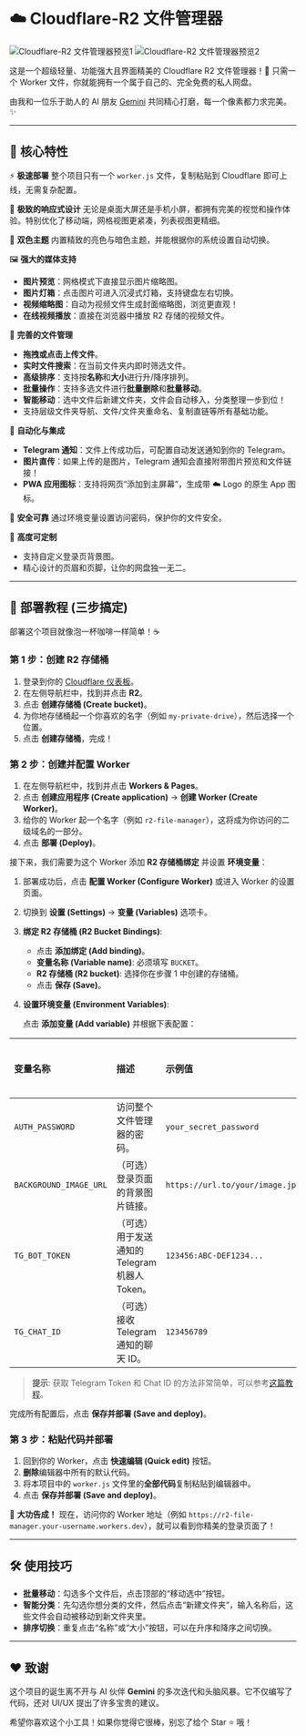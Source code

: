 # ☁️ Cloudflare-R2 文件管理器

![Cloudflare-R2 文件管理器预览1](https://file.ikim.eu.org/Url-img/photo_2025-08-09_20-09-08.jpg) ![Cloudflare-R2 文件管理器预览2](https://file.ikim.eu.org/Url-img/photo_2025-08-09_20-12-16.jpg)

这是一个超级轻量、功能强大且界面精美的 Cloudflare R2 文件管理器！🚀 只需一个 Worker 文件，你就能拥有一个属于自己的、完全免费的私人网盘。

由我和一位乐于助人的 AI 朋友 [Gemini](https://gemini.google.com/) 共同精心打磨，每一个像素都力求完美。✨

---

## 💎 核心特性

⚡️ **极速部署**
整个项目只有一个 `worker.js` 文件，复制粘贴到 Cloudflare 即可上线，无需复杂配置。

📱 **极致的响应式设计**
无论是桌面大屏还是手机小屏，都拥有完美的视觉和操作体验。特别优化了移动端，网格视图更紧凑，列表视图更精细。

🎨 **双色主题**
内置精致的亮色与暗色主题，并能根据你的系统设置自动切换。

🖼️ **强大的媒体支持**
- **图片预览**：网格模式下直接显示图片缩略图。
- **图片灯箱**：点击图片可进入沉浸式灯箱，支持键盘左右切换。
- **视频缩略图**：自动为视频文件生成封面缩略图，浏览更直观！
- **在线视频播放**：直接在浏览器中播放 R2 存储的视频文件。

📂 **完善的文件管理**
- **拖拽或点击上传文件**。
- **实时文件搜索**：在当前文件夹内即时筛选文件。
- **高级排序**：支持按**名称**和**大小**进行升/降序排列。
- **批量操作**：支持多选文件进行**批量删除**和**批量移动**。
- **智能移动**：选中文件后新建文件夹，文件会自动移入，分类整理一步到位！
- 支持层级文件夹导航、文件/文件夹重命名、复制直链等所有基础功能。

🤖 **自动化与集成**
- **Telegram 通知**：文件上传成功后，可配置自动发送通知到你的 Telegram。
- **图片直传**：如果上传的是图片，Telegram 通知会直接附带图片预览和文件链接！
- **PWA 应用图标**：支持将网页“添加到主屏幕”，生成带 ☁️ Logo 的原生 App 图标。

🔐 **安全可靠**
通过环境变量设置访问密码，保护你的文件安全。

🎨 **高度可定制**
- 支持自定义登录页背景图。
- 精心设计的页眉和页脚，让你的网盘独一无二。

---

## 🚀 部署教程 (三步搞定)

部署这个项目就像泡一杯咖啡一样简单！☕

### 第 1 步：创建 R2 存储桶

1.  登录到你的 [Cloudflare 仪表板](https://dash.cloudflare.com/)。
2.  在左侧导航栏中，找到并点击 **R2**。
3.  点击 **创建存储桶 (Create bucket)**。
4.  为你地存储桶起一个你喜欢的名字（例如 `my-private-drive`），然后选择一个位置。
5.  点击 **创建存储桶**，完成！

### 第 2 步：创建并配置 Worker

1.  在左侧导航栏中，找到并点击 **Workers & Pages**。
2.  点击 **创建应用程序 (Create application)** -> **创建 Worker (Create Worker)**。
3.  给你的 Worker 起一个名字（例如 `r2-file-manager`），这将成为你访问的二级域名的一部分。
4.  点击 **部署 (Deploy)**。

接下来，我们需要为这个 Worker 添加 **R2 存储桶绑定** 并设置 **环境变量**：

1.  部署成功后，点击 **配置 Worker (Configure Worker)** 或进入 Worker 的设置页面。
2.  切换到 **设置 (Settings)** -> **变量 (Variables)** 选项卡。
3.  **绑定 R2 存储桶 (R2 Bucket Bindings)**:
    -   点击 **添加绑定 (Add binding)**。
    -   **变量名称 (Variable name)**: 必须填写 `BUCKET`。
    -   **R2 存储桶 (R2 bucket)**: 选择你在步骤 1 中创建的存储桶。
    -   点击 **保存 (Save)**。
4.  **设置环境变量 (Environment Variables)**:

    点击 **添加变量 (Add variable)** 并根据下表配置：

| 变量名称 | 描述 | 示例值 | 是否必填 |
| :--- | :--- | :--- | :--- |
| `AUTH_PASSWORD` | 访问整个文件管理器的密码。 | `your_secret_password` | **是** ✅ |
| `BACKGROUND_IMAGE_URL` | （可选）登录页面的背景图片链接。 | `https://url.to/your/image.jpg` | 否 ❌ |
| `TG_BOT_TOKEN` | （可选）用于发送通知的 Telegram 机器人 Token。 | `123456:ABC-DEF1234...` | 否 ❌ |
| `TG_CHAT_ID` | （可选）接收 Telegram 通知的聊天 ID。 | `123456789` | 否 ❌ |

> **提示**: 获取 Telegram Token 和 Chat ID 的方法非常简单，可以参考[这篇教程](https://www.google.com/search?q=how+to+get+telegram+bot+token+and+chat+id)。

完成所有配置后，点击 **保存并部署 (Save and deploy)**。

### 第 3 步：粘贴代码并部署

1.  回到你的 Worker，点击 **快速编辑 (Quick edit)** 按钮。
2.  **删除**编辑器中所有的默认代码。
3.  将本项目中的 `worker.js` 文件里的**全部代码**复制粘贴到编辑器中。
4.  点击 **保存并部署 (Save and deploy)**。

🎉 **大功告成！** 现在，访问你的 Worker 地址（例如 `https://r2-file-manager.your-username.workers.dev`），就可以看到你精美的登录页面了！

---

## 🛠️ 使用技巧

-   **批量移动**：勾选多个文件后，点击顶部的“移动选中”按钮。
-   **智能分类**：先勾选你想分类的文件，然后点击“新建文件夹”，输入名称后，这些文件会自动被移动到新文件夹里。
-   **排序切换**：重复点击“名称”或“大小”按钮，可以在升序和降序之间切换。

---

## ❤️ 致谢

这个项目的诞生离不开与 AI 伙伴 **Gemini** 的多次迭代和头脑风暴。它不仅编写了代码，还对 UI/UX 提出了许多宝贵的建议。

希望你喜欢这个小工具！如果你觉得它很棒，别忘了给个 Star ⭐ 哦！
